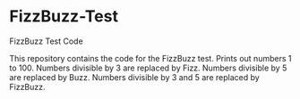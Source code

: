 FizzBuzz-Test
=============

FizzBuzz Test Code

This repository contains the code for the FizzBuzz test.
Prints out numbers 1 to 100.
Numbers divisible by 3 are replaced by Fizz.
Numbers divisible by 5 are replaced by Buzz.
Numbers divisible by 3 and 5 are replaced by FizzBuzz.
